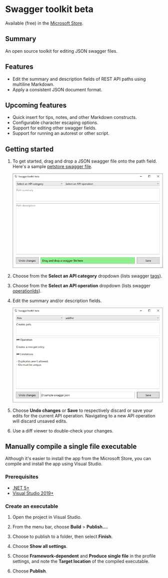# Swagger toolkit beta

Available (free) in the [Microsoft Store](https://www.microsoft.com/store/apps/9n5vkgq9dvg3).

## Summary

An open source toolkit for editing JSON swagger files.

## Features

- Edit the summary and description fields of REST API paths using multiline Markdown.
- Apply a consistent JSON document format.

## Upcoming features

- Quick insert for tips, notes, and other Markdown constructs.
- Configurable character escaping options.
- Support for editing other swagger fields.
- Support for running an autorest or other script.

## Getting started

1. To get started, drag and drop a JSON swagger file onto the path field. Here's a sample [petstore swagger file](./resources/samples/petstore.json).

    ![Screenshot showing the swagger file drop area.](./resources/screenshots/screenshot-1.png)

2. Choose from the **Select an API category** dropdown (lists swagger [tags](https://swagger.io/docs/specification/grouping-operations-with-tags/)).

3. Choose from the **Select an API operation** dropdown (lists swagger [operationIds](https://swagger.io/docs/specification/paths-and-operations/)).

4. Edit the summary and/or description fields.

    ![Screenshot showing the summary and description field for a REST API path.](./resources/screenshots/screenshot-2.png)

5. Choose **Undo changes** or **Save** to respectively discard or save your edits for the current API operation. Navigating to a new API operation will discard unsaved edits.

6. Use a diff viewer to double-check your changes.

## Manually compile a single file executable

Although it's easier to install the app from the Microsoft Store, you can compile and install the app using Visual Studio.

### Prerequisites

- [.NET 5+](https://dotnet.microsoft.com/download)
- [Visual Studio 2019+](https://visualstudio.microsoft.com/vs/)

### Create an executable

1. Open the project in Visual Studio.

1. From the menu bar, choose **Build** > **Publish...**.

1. Choose to publish to a folder, then select **Finish**.

1. Choose **Show all settings**.

1. Choose **Framework-dependent** and **Produce single file** in the profile settings, and note the **Target location** of the compiled executable.

1. Choose **Publish**.
